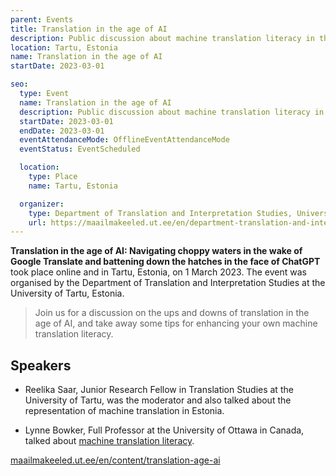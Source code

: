 ```yaml
---
parent: Events
title: Translation in the age of AI
description: Public discussion about machine translation literacy in the age of artificial intelligence
location: Tartu, Estonia
name: Translation in the age of AI
startDate: 2023-03-01

seo:
  type: Event
  name: Translation in the age of AI
  description: Public discussion about machine translation literacy in the age of artificial intelligence
  startDate: 2023-03-01
  endDate: 2023-03-01
  eventAttendanceMode: OfflineEventAttendanceMode
  eventStatus: EventScheduled

  location:
    type: Place
    name: Tartu, Estonia

  organizer:
    type: Department of Translation and Interpretation Studies, University of Tartu
    url: https://maailmakeeled.ut.ee/en/department-translation-and-interpretation-studies
---
```



**Translation in the age of AI: Navigating choppy waters in the wake of Google Translate and battening down the hatches in the face of ChatGPT** took place online and in Tartu, Estonia, on 1 March 2023.
The event was organised by the Department of Translation and Interpretation Studies at the University of Tartu, Estonia.

> Join us for a discussion on the ups and downs of translation in the age of AI, and take away some tips for enhancing your own machine translation literacy.


## Speakers

- Reelika Saar, Junior Research Fellow in Translation Studies at the University of Tartu, was the moderator and also talked about the representation of machine translation in Estonia. 

- Lynne Bowker, Full Professor at the University of Ottawa in Canada, talked about [machine translation literacy](/communities#mt-literacy).


[maailmakeeled.ut.ee/en/content/translation-age-ai](https://maailmakeeled.ut.ee/en/content/translation-age-ai)